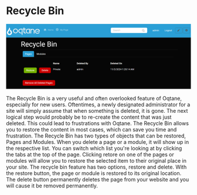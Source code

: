 # Recycle Bin

![recycle-bin](./assets/recycle-bin.png)

The Recycle Bin is a very useful and often overlooked feature of Oqtane, especially for new users. Oftentimes, a newly designated administrator for a site will simply assume that when something is deleted, it is gone. The next logical step would probably be to re-create the content that was just deleted. This could lead to frustrations with Oqtane. The Recycle Bin allows you to restore the content in most cases, which can save you time and frustration.
The Recycle Bin has two types of objects that can be restored, Pages and Modules. When you delete a page or a module, it will show up in the respective list. You can switch which list you're looking at by clicking the tabs at the top of the page. Clicking retore on one of the pages or modules will allow you to restore the selected item to their original place in your site.
The recycle bin feature has two options, restore and delete. With the restore button, the page or module is restored to its original location. The delete button permanently deletes the page from your website and you will cause it be removed permanently.